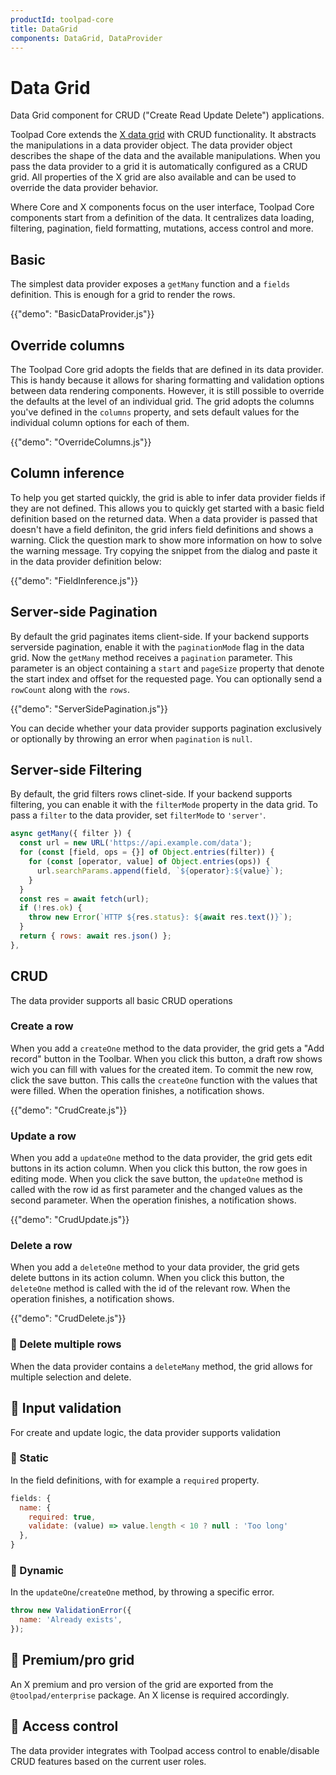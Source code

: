 ```yaml
---
productId: toolpad-core
title: DataGrid
components: DataGrid, DataProvider
---
```


# Data Grid

<p class="description">Data Grid component for CRUD ("Create Read Update Delete") applications.</p>

Toolpad Core extends the [X data grid](https://mui.com/x/react-data-grid/) with CRUD functionality. It abstracts the manipulations in a data provider object. The data provider object describes the shape of the data and the available manipulations. When you pass the data provider to a grid it is automatically configured as a CRUD grid. All properties of the X grid are also available and can be used to override the data provider behavior.

Where Core and X components focus on the user interface, Toolpad Core components start from a definition of the data. It centralizes data loading, filtering, pagination, field formatting, mutations, access control and more.

## Basic

The simplest data provider exposes a `getMany` function and a `fields` definition. This is enough for a grid to render the rows.

{{"demo": "BasicDataProvider.js"}}

## Override columns

The Toolpad Core grid adopts the fields that are defined in its data provider. This is handy because it allows for sharing formatting and validation options between data rendering components. However, it is still possible to override the defaults at the level of an individual grid. The grid adopts the columns you've defined in the `columns` property, and sets default values for the individual column options for each of them.

{{"demo": "OverrideColumns.js"}}

## Column inference

To help you get started quickly, the grid is able to infer data provider fields if they are not defined. This allows you to quickly get started with a basic field definition based on the returned data. When a data provider is passed that doesn't have a field definiton, the grid infers field definitions and shows a warning. Click the question mark to show more information on how to solve the warning message. Try copying the snippet from the dialog and paste it in the data provider definition below:

{{"demo": "FieldInference.js"}}

## Server-side Pagination

By default the grid paginates items client-side. If your backend supports serverside pagination, enable it with the `paginationMode` flag in the data grid. Now the `getMany` method receives a `pagination` parameter. This parameter is an object containing a `start` and `pageSize` property that denote the start index and offset for the requested page. You can optionally send a `rowCount` along with the `rows`.

{{"demo": "ServerSidePagination.js"}}

You can decide whether your data provider supports pagination exclusively or optionally by throwing an error when `pagination` is `null`.

## Server-side Filtering

By default, the grid filters rows clinet-side. If your backend supports filtering, you can enable it with the `filterMode` property in the data grid. To pass a `filter` to the data provider, set `filterMode` to `'server'`.

```js
async getMany({ filter }) {
  const url = new URL('https://api.example.com/data');
  for (const [field, ops = {}] of Object.entries(filter)) {
    for (const [operator, value] of Object.entries(ops)) {
      url.searchParams.append(field, `${operator}:${value}`);
    }
  }
  const res = await fetch(url);
  if (!res.ok) {
    throw new Error(`HTTP ${res.status}: ${await res.text()}`);
  }
  return { rows: await res.json() };
},
```

## CRUD

The data provider supports all basic CRUD operations

### Create a row

When you add a `createOne` method to the data provider, the grid gets a "Add record" button in the Toolbar. When you click this button, a draft row shows wich you can fill with values for the created item. To commit the new row, click the save button. This calls the `createOne` function with the values that were filled. When the operation finishes, a notification shows.

{{"demo": "CrudCreate.js"}}

### Update a row

When you add a `updateOne` method to the data provider, the grid gets edit buttons in its action column. When you click this button, the row goes in editing mode. When you click the save button, the `updateOne` method is called with the row id as first parameter and the changed values as the second parameter. When the operation finishes, a notification shows.

{{"demo": "CrudUpdate.js"}}

### Delete a row

When you add a `deleteOne` method to your data provider, the grid gets delete buttons in its action column. When you click this button, the `deleteOne` method is called with the id of the relevant row. When the operation finishes, a notification shows.

{{"demo": "CrudDelete.js"}}

### 🚧 Delete multiple rows

When the data provider contains a `deleteMany` method, the grid allows for multiple selection and delete.

## 🚧 Input validation

For create and update logic, the data provider supports validation

### 🚧 Static

In the field definitions, with for example a `required` property.

```js
fields: {
  name: {
    required: true,
    validate: (value) => value.length < 10 ? null : 'Too long'
  },
}
```

### 🚧 Dynamic

In the `updateOne`/`createOne` method, by throwing a specific error.

```js
throw new ValidationError({
  name: 'Already exists',
});
```

## 🚧 Premium/pro grid

An X premium and pro version of the grid are exported from the `@toolpad/enterprise` package. An X license is required accordingly.

## 🚧 Access control

The data provider integrates with Toolpad access control to enable/disable CRUD features based on the current user roles.

